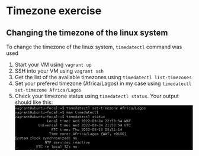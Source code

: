 # Timezone exercise
## Changing the timezone of the linux system
To change the timezone of the linux system, `timedatectl` command was used
1. Start your VM using `vagrant up`
2. SSH into your VM using `vagrant ssh`
3. Get the list of the available timezones using `timedatectl list-timezones`
4. Set your prefered timezone (Africa/Lagos) in my case using `timedatectl set-timezone Africa/Lagos`
5. Check your timezone status using `timedatectl status`. Your output should like this:
![timezone exercise screenshot](timezone-exercise.jpg)
